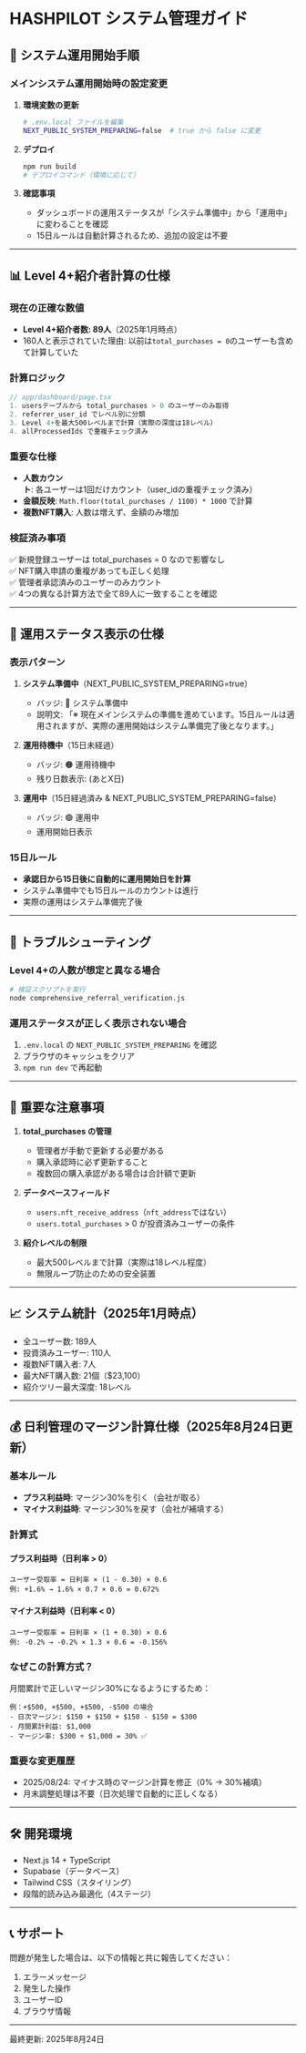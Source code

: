 # HASHPILOT システム管理ガイド

## 🚀 システム運用開始手順

### メインシステム運用開始時の設定変更

1. **環境変数の更新**
   ```bash
   # .env.local ファイルを編集
   NEXT_PUBLIC_SYSTEM_PREPARING=false  # true から false に変更
   ```

2. **デプロイ**
   ```bash
   npm run build
   # デプロイコマンド（環境に応じて）
   ```

3. **確認事項**
   - ダッシュボードの運用ステータスが「システム準備中」から「運用中」に変わることを確認
   - 15日ルールは自動計算されるため、追加の設定は不要

---

## 📊 Level 4+紹介者計算の仕様

### 現在の正確な数値
- **Level 4+紹介者数: 89人**（2025年1月時点）
- 160人と表示されていた理由: 以前は`total_purchases = 0`のユーザーも含めて計算していた

### 計算ロジック
```javascript
// app/dashboard/page.tsx
1. usersテーブルから total_purchases > 0 のユーザーのみ取得
2. referrer_user_id でレベル別に分類
3. Level 4+を最大500レベルまで計算（実際の深度は18レベル）
4. allProcessedIds で重複チェック済み
```

### 重要な仕様
- **人数カウント**: 各ユーザーは1回だけカウント（user_idの重複チェック済み）
- **金額反映**: `Math.floor(total_purchases / 1100) * 1000` で計算
- **複数NFT購入**: 人数は増えず、金額のみ増加

### 検証済み事項
✅ 新規登録ユーザーは total_purchases = 0 なので影響なし  
✅ NFT購入申請の重複があっても正しく処理  
✅ 管理者承認済みのユーザーのみカウント  
✅ 4つの異なる計算方法で全て89人に一致することを確認

---

## 🎯 運用ステータス表示の仕様

### 表示パターン

1. **システム準備中**（NEXT_PUBLIC_SYSTEM_PREPARING=true）
   - バッジ: 🔵 システム準備中
   - 説明文: 「※ 現在メインシステムの準備を進めています。15日ルールは適用されますが、実際の運用開始はシステム準備完了後となります。」
   
2. **運用待機中**（15日未経過）
   - バッジ: 🟠 運用待機中
   - 残り日数表示: (あとX日)

3. **運用中**（15日経過済み & NEXT_PUBLIC_SYSTEM_PREPARING=false）
   - バッジ: 🟢 運用中
   - 運用開始日表示

### 15日ルール
- **承認日から15日後に自動的に運用開始日を計算**
- システム準備中でも15日ルールのカウントは進行
- 実際の運用はシステム準備完了後

---

## 🔧 トラブルシューティング

### Level 4+の人数が想定と異なる場合
```bash
# 検証スクリプトを実行
node comprehensive_referral_verification.js
```

### 運用ステータスが正しく表示されない場合
1. `.env.local` の `NEXT_PUBLIC_SYSTEM_PREPARING` を確認
2. ブラウザのキャッシュをクリア
3. `npm run dev` で再起動

---

## 📝 重要な注意事項

1. **total_purchases の管理**
   - 管理者が手動で更新する必要がある
   - 購入承認時に必ず更新すること
   - 複数回の購入承認がある場合は合計額で更新

2. **データベースフィールド**
   - `users.nft_receive_address`（`nft_address`ではない）
   - `users.total_purchases` > 0 が投資済みユーザーの条件

3. **紹介レベルの制限**
   - 最大500レベルまで計算（実際は18レベル程度）
   - 無限ループ防止のための安全装置

---

## 📈 システム統計（2025年1月時点）

- 全ユーザー数: 189人
- 投資済みユーザー: 110人
- 複数NFT購入者: 7人
- 最大NFT購入数: 21個（$23,100）
- 紹介ツリー最大深度: 18レベル

---

## 💰 日利管理のマージン計算仕様（2025年8月24日更新）

### 基本ルール
- **プラス利益時**: マージン30%を引く（会社が取る）
- **マイナス利益時**: マージン30%を戻す（会社が補填する）

### 計算式
#### プラス利益時（日利率 > 0）
```
ユーザー受取率 = 日利率 × (1 - 0.30) × 0.6
例: +1.6% → 1.6% × 0.7 × 0.6 = 0.672%
```

#### マイナス利益時（日利率 < 0）
```
ユーザー受取率 = 日利率 × (1 + 0.30) × 0.6
例: -0.2% → -0.2% × 1.3 × 0.6 = -0.156%
```

### なぜこの計算方式？
月間累計で正しいマージン30%になるようにするため：
```
例：+$500, +$500, +$500, -$500 の場合
- 日次マージン: $150 + $150 + $150 - $150 = $300
- 月間累計利益: $1,000
- マージン率: $300 ÷ $1,000 = 30% ✅
```

### 重要な変更履歴
- 2025/08/24: マイナス時のマージン計算を修正（0% → 30%補填）
- 月末調整処理は不要（日次処理で自動的に正しくなる）

---

## 🛠 開発環境

- Next.js 14 + TypeScript
- Supabase（データベース）
- Tailwind CSS（スタイリング）
- 段階的読み込み最適化（4ステージ）

---

## 📞 サポート

問題が発生した場合は、以下の情報と共に報告してください：
1. エラーメッセージ
2. 発生した操作
3. ユーザーID
4. ブラウザ情報

---

最終更新: 2025年8月24日